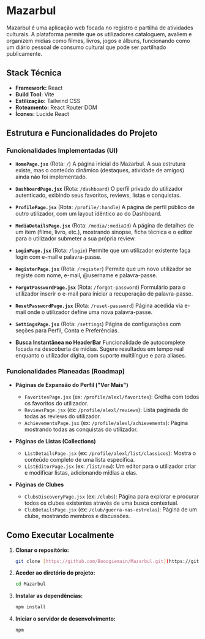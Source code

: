 # Mazarbul

Mazarbul é uma aplicação web focada no registro e partilha de atividades culturais. A plataforma permite que os utilizadores cataloguem, avaliem e organizem mídias como filmes, livros, jogos e álbuns, funcionando como um diário pessoal de consumo cultural que pode ser partilhado publicamente.

## Stack Técnica

-   **Framework:** React
-   **Build Tool:** Vite
-   **Estilização:** Tailwind CSS
-   **Roteamento:** React Router DOM
-   **Ícones:** Lucide React

## Estrutura e Funcionalidades do Projeto

### Funcionalidades Implementadas (UI)

-   **`HomePage.jsx`** (Rota: `/`)
    A página inicial do Mazarbul. A sua estrutura existe, mas o conteúdo dinâmico (destaques, atividade de amigos) ainda não foi implementado.

-   **`DashboardPage.jsx`** (Rota: `/dashboard`)
    O perfil privado do utilizador autenticado, exibindo seus favoritos, reviews, listas e conquistas.

-   **`ProfilePage.jsx`** (Rota: `/profile/:handle`)
    A página de perfil público de outro utilizador, com um layout idêntico ao do Dashboard.

-   **`MediaDetailsPage.jsx`** (Rota: `/media/:mediaId`)
    A página de detalhes de um item (filme, livro, etc.), mostrando sinopse, ficha técnica e o editor para o utilizador submeter a sua própria review.

-   **`LoginPage.jsx`** (Rota: `/login`)
    Permite que um utilizador existente faça login com e-mail e palavra-passe.

-   **`RegisterPage.jsx`** (Rota: `/register`)
    Permite que um novo utilizador se registe com nome, e-mail, @username e palavra-passe.

-   **`ForgotPasswordPage.jsx`** (Rota: `/forgot-password`)
    Formulário para o utilizador inserir o e-mail para iniciar a recuperação de palavra-passe.

-   **`ResetPasswordPage.jsx`** (Rota: `/reset-password`)
    Página acedida via e-mail onde o utilizador define uma nova palavra-passe.

-   **`SettingsPage.jsx`** (Rota: `/settings`)
    Página de configurações com seções para Perfil, Conta e Preferências.

-   **Busca Instantânea no HeaderBar**
    Funcionalidade de autocomplete focada na descoberta de mídias. Sugere resultados em tempo real enquanto o utilizador digita, com suporte multilíngue e para aliases.

### Funcionalidades Planeadas (Roadmap)

-   **Páginas de Expansão do Perfil ("Ver Mais")**
    -   `FavoritesPage.jsx` (ex: `/profile/alexl/favorites`): Grelha com todos os favoritos do utilizador.
    -   `ReviewsPage.jsx` (ex: `/profile/alexl/reviews`): Lista paginada de todas as reviews do utilizador.
    -   `AchievementsPage.jsx` (ex: `/profile/alexl/achievements`): Página mostrando todas as conquistas do utilizador.

-   **Páginas de Listas (Collections)**
    -   `ListDetailsPage.jsx` (ex: `/profile/alexl/list/classicos`): Mostra o conteúdo completo de uma lista específica.
    -   `ListEditorPage.jsx` (ex: `/list/new`): Um editor para o utilizador criar e modificar listas, adicionando mídias a elas.

-   **Páginas de Clubes**
    -   `ClubsDiscoveryPage.jsx` (ex: `/clubs`): Página para explorar e procurar todos os clubes existentes através de uma busca contextual.
    -   `ClubDetailsPage.jsx` (ex: `/club/guerra-nas-estrelas`): Página de um clube, mostrando membros e discussões.

## Como Executar Localmente

1.  **Clonar o repositório:**
    ```bash
    git clone [https://github.com/Booogiemain/Mazarbul.git](https://github.com/Booogiemain/Mazarbul.git)
    ```

2.  **Aceder ao diretório do projeto:**
    ```bash
    cd Mazarbul
    ```

3.  **Instalar as dependências:**
    ```bash
    npm install
    ```

4.  **Iniciar o servidor de desenvolvimento:**
    ```bash
    npm
